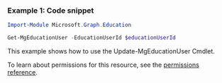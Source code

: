 ### Example 1: Code snippet

```powershellImport-Module Microsoft.Graph.Education

Get-MgEducationUser -EducationUserId $educationUserId
```
This example shows how to use the Update-MgEducationUser Cmdlet.
To learn about permissions for this resource, see the [permissions reference](/graph/permissions-reference).

